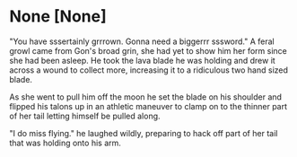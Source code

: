 # None [None]
"You have sssertainly grrrown. Gonna need a biggerrr sssword." A feral growl came from Gon's broad grin, she had yet to show him her form since she had been asleep. He took the lava blade he was holding and drew it across a wound to collect more, increasing it to a ridiculous two hand sized blade.

As she went to pull him off the moon he set the blade on his shoulder and flipped his talons up in an athletic maneuver to clamp on to the thinner part of her tail letting himself be pulled along.

"I do miss flying." he laughed wildly, preparing to hack off part of her tail that was holding onto his arm.
